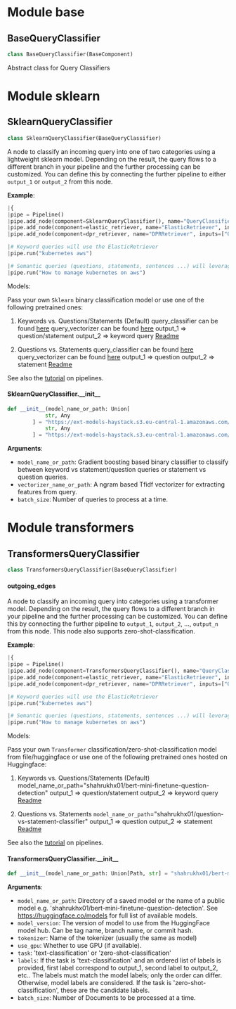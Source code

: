 <a id="base"></a>

# Module base

<a id="base.BaseQueryClassifier"></a>

## BaseQueryClassifier

```python
class BaseQueryClassifier(BaseComponent)
```

Abstract class for Query Classifiers

<a id="sklearn"></a>

# Module sklearn

<a id="sklearn.SklearnQueryClassifier"></a>

## SklearnQueryClassifier

```python
class SklearnQueryClassifier(BaseQueryClassifier)
```

A node to classify an incoming query into one of two categories using a lightweight sklearn model. Depending on the result, the query flows to a different branch in your pipeline
and the further processing can be customized. You can define this by connecting the further pipeline to either `output_1` or `output_2` from this node.

**Example**:

  ```python
  |{
  |pipe = Pipeline()
  |pipe.add_node(component=SklearnQueryClassifier(), name="QueryClassifier", inputs=["Query"])
  |pipe.add_node(component=elastic_retriever, name="ElasticRetriever", inputs=["QueryClassifier.output_2"])
  |pipe.add_node(component=dpr_retriever, name="DPRRetriever", inputs=["QueryClassifier.output_1"])
  
  |# Keyword queries will use the ElasticRetriever
  |pipe.run("kubernetes aws")
  
  |# Semantic queries (questions, statements, sentences ...) will leverage the DPR retriever
  |pipe.run("How to manage kubernetes on aws")
  
  ```
  
  Models:
  
  Pass your own `Sklearn` binary classification model or use one of the following pretrained ones:
  1) Keywords vs. Questions/Statements (Default)
  query_classifier can be found [here](https://ext-models-haystack.s3.eu-central-1.amazonaws.com/gradboost_query_classifier/model.pickle)
  query_vectorizer can be found [here](https://ext-models-haystack.s3.eu-central-1.amazonaws.com/gradboost_query_classifier/vectorizer.pickle)
  output_1 => question/statement
  output_2 => keyword query
  [Readme](https://ext-models-haystack.s3.eu-central-1.amazonaws.com/gradboost_query_classifier/readme.txt)
  
  
  2) Questions vs. Statements
  query_classifier can be found [here](https://ext-models-haystack.s3.eu-central-1.amazonaws.com/gradboost_query_classifier_statements/model.pickle)
  query_vectorizer can be found [here](https://ext-models-haystack.s3.eu-central-1.amazonaws.com/gradboost_query_classifier_statements/vectorizer.pickle)
  output_1 => question
  output_2 => statement
  [Readme](https://ext-models-haystack.s3.eu-central-1.amazonaws.com/gradboost_query_classifier_statements/readme.txt)
  
  See also the [tutorial](https://haystack.deepset.ai/tutorials/pipelines) on pipelines.

<a id="sklearn.SklearnQueryClassifier.__init__"></a>

#### SklearnQueryClassifier.\_\_init\_\_

```python
def __init__(model_name_or_path: Union[
            str, Any
        ] = "https://ext-models-haystack.s3.eu-central-1.amazonaws.com/gradboost_query_classifier/model.pickle", vectorizer_name_or_path: Union[
            str, Any
        ] = "https://ext-models-haystack.s3.eu-central-1.amazonaws.com/gradboost_query_classifier/vectorizer.pickle", batch_size: Optional[int] = None)
```

**Arguments**:

- `model_name_or_path`: Gradient boosting based binary classifier to classify between keyword vs statement/question
queries or statement vs question queries.
- `vectorizer_name_or_path`: A ngram based Tfidf vectorizer for extracting features from query.
- `batch_size`: Number of queries to process at a time.

<a id="transformers"></a>

# Module transformers

<a id="transformers.TransformersQueryClassifier"></a>

## TransformersQueryClassifier

```python
class TransformersQueryClassifier(BaseQueryClassifier)
```

<a id="transformers.TransformersQueryClassifier.outgoing_edges"></a>

#### outgoing\_edges

A node to classify an incoming query into categories using a transformer model.
Depending on the result, the query flows to a different branch in your pipeline and the further processing
can be customized. You can define this by connecting the further pipeline to `output_1`, `output_2`, ..., `output_n`
from this node.
This node also supports zero-shot-classification.

**Example**:

  ```python
  |{
  |pipe = Pipeline()
  |pipe.add_node(component=TransformersQueryClassifier(), name="QueryClassifier", inputs=["Query"])
  |pipe.add_node(component=elastic_retriever, name="ElasticRetriever", inputs=["QueryClassifier.output_2"])
  |pipe.add_node(component=dpr_retriever, name="DPRRetriever", inputs=["QueryClassifier.output_1"])
  
  |# Keyword queries will use the ElasticRetriever
  |pipe.run("kubernetes aws")
  
  |# Semantic queries (questions, statements, sentences ...) will leverage the DPR retriever
  |pipe.run("How to manage kubernetes on aws")
  
  ```
  
  Models:
  
  Pass your own `Transformer` classification/zero-shot-classification model from file/huggingface or use one of the following
  pretrained ones hosted on Huggingface:
  1) Keywords vs. Questions/Statements (Default)
  model_name_or_path="shahrukhx01/bert-mini-finetune-question-detection"
  output_1 => question/statement
  output_2 => keyword query
  [Readme](https://ext-models-haystack.s3.eu-central-1.amazonaws.com/gradboost_query_classifier/readme.txt)
  
  
  2) Questions vs. Statements
  `model_name_or_path`="shahrukhx01/question-vs-statement-classifier"
  output_1 => question
  output_2 => statement
  [Readme](https://ext-models-haystack.s3.eu-central-1.amazonaws.com/gradboost_query_classifier_statements/readme.txt)
  
  
  See also the [tutorial](https://haystack.deepset.ai/tutorials/pipelines) on pipelines.

<a id="transformers.TransformersQueryClassifier.__init__"></a>

#### TransformersQueryClassifier.\_\_init\_\_

```python
def __init__(model_name_or_path: Union[Path, str] = "shahrukhx01/bert-mini-finetune-question-detection", model_version: Optional[str] = None, tokenizer: Optional[str] = None, use_gpu: bool = True, task: str = "text-classification", labels: Optional[List[str]] = ["LABEL_1", "LABEL_0"], batch_size: Optional[int] = None)
```

**Arguments**:

- `model_name_or_path`: Directory of a saved model or the name of a public model e.g. 'shahrukhx01/bert-mini-finetune-question-detection'.
See https://huggingface.co/models for full list of available models.
- `model_version`: The version of model to use from the HuggingFace model hub. Can be tag name, branch name, or commit hash.
- `tokenizer`: Name of the tokenizer (usually the same as model)
- `use_gpu`: Whether to use GPU (if available).
- `task`: 'text-classification' or 'zero-shot-classification'
- `labels`: If the task is 'text-classification' and an ordered list of labels is provided, first label correspond to output_1,
second label to output_2, etc.. The labels must match the model labels; only the order can differ. Otherwise, model labels are considered.
If the task is 'zero-shot-classification', these are the candidate labels.
- `batch_size`: Number of Documents to be processed at a time.

